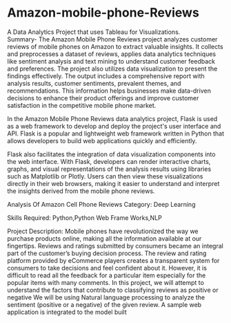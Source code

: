 # Amazon-mobile-phone-Reviews
A Data Analytics Project that uses Tableau for Visualizations. <br>
Summary- 
The Amazon Mobile Phone Reviews project analyzes customer reviews of mobile phones on Amazon to extract valuable insights. It collects and preprocesses a dataset of reviews, applies data analytics techniques like sentiment analysis and text mining to understand customer feedback and preferences. The project also utilizes data visualization to present the findings effectively. The output includes a comprehensive report with analysis results, customer sentiments, prevalent themes, and recommendations. This information helps businesses make data-driven decisions to enhance their product offerings and improve customer satisfaction in the competitive mobile phone market.

In the Amazon Mobile Phone Reviews data analytics project, Flask is used as a web framework to develop and deploy the project's user interface and API. Flask is a popular and lightweight web framework written in Python that allows developers to build web applications quickly and efficiently.

Flask also facilitates the integration of data visualization components into the web interface. With Flask, developers can render interactive charts, graphs, and visual representations of the analysis results using libraries such as Matplotlib or Plotly. Users can then view these visualizations directly in their web browsers, making it easier to understand and interpret the insights derived from the mobile phone reviews.

Analysis Of Amazon Cell Phone Reviews
Category: Deep Learning

Skills Required:
Python,Python Web Frame Works,NLP

Project Description:
Mobile phones have revolutionized the way we purchase products online, making all the information available at our fingertips. Reviews and ratings submitted by consumers became an integral part of the customer’s buying decision process. The review and rating platform provided by eCommerce players creates a transparent system for consumers to take decisions and feel confident about it. 
However, it is difficult to read all the feedback for a particular item especially for the popular items with many comments. In this project, we will attempt to understand the factors that contribute to classifying reviews as positive or negative 
We will be using Natural language processing to analyze the sentiment (positive or a negative) of the given review. A sample web application is integrated to the model built
